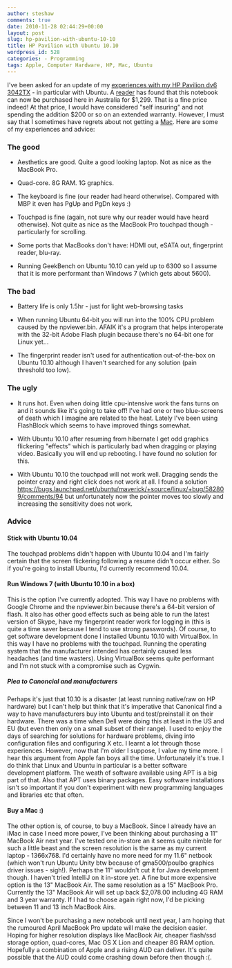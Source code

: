 ```yaml
---
author: steshaw
comments: true
date: 2010-11-28 02:44:29+00:00
layout: post
slug: hp-pavilion-with-ubuntu-10-10
title: HP Pavilion with Ubuntu 10.10
wordpress_id: 528
categories: - Programming
tags: Apple, Computer Hardware, HP, Mac, Ubuntu
---
```


I've been asked for an update of my [experiences with my HP Pavilion dv6 3042TX](http://steshaw.wordpress.com/2010/05/22/stonking-new-laptop/) - in particular with Ubuntu. A [reader](http://steshaw.wordpress.com/2010/05/22/stonking-new-laptop/#comment-81) has found that this notebook can now be purchased here in Australia for $1,299. That is a fine price indeed! At that price, I would have considered "self insuring" and not spending the addition $200 or so on an extended warranty. However, I must say that I sometimes have regrets about not getting a [Mac](http://www.apple.com/au/macbookpro/). Here are some of my experiences and advice:




### The good







	
  * Aesthetics are good. Quite a good looking laptop. Not as nice as the MacBook Pro.

        
  * Quad-core. 8G RAM. 1G graphics.

        
  * The keyboard is fine (our reader had heard otherwise). Compared with MBP it even has PgUp and PgDn keys :)

        
  * Touchpad is fine (again, not sure why our reader would have heard otherwise). Not quite as nice as the MacBook Pro touchpad though - particularly for scrolling.

        
  * Some ports that MacBooks don't have: HDMI out, eSATA out, fingerprint reader, blu-ray.

	
  * Running GeekBench on Ubuntu 10.10 can yeld up to 6300 so I assume that it is more performant than Windows 7 (which gets about 5600).






### The bad







  
  * Battery life is only 1.5hr - just for light web-browsing tasks

	
  * When running Ubuntu 64-bit you will run into the 100% CPU problem caused by the npviewer.bin. AFAIK it's a program that helps interoperate with the 32-bit Adobe Flash plugin because there's no 64-bit one for Linux yet...


	
  * The fingerprint reader isn't used for authentication out-of-the-box on Ubuntu 10.10 although I haven't searched for any solution (pain threshold too low).






### The ugly






	
  * It runs hot. Even when doing little cpu-intensive work the fans turns on and it sounds like it's going to take off! I've had one or two blue-screens of death which I imagine are related to the heat. Lately I've been using FlashBlock which seems to have improved things somewhat.


	
  * With Ubuntu 10.10 after resuming from hibernate I get odd graphics flickering "effects" which is particularly bad when dragging or playing video. Basically you will end up rebooting. I have found no solution for this.


	
  * With Ubuntu 10.10 the touchpad will not work well. Dragging sends the pointer crazy and right click does not work at all. I found a solution https://bugs.launchpad.net/ubuntu/maverick/+source/linux/+bug/582809/comments/94 but unfortunately now the pointer moves too slowly and increasing the sensitivity does not work.







### Advice





#### Stick with Ubuntu 10.04



The touchpad problems didn't happen with Ubuntu 10.04 and I'm fairly certain that the screen flickering following a resume didn't occur either. So if you're going to install Ubuntu, I'd currently recommend 10.04. 



#### Run Windows 7 (with Ubuntu 10.10 in a box)



This is the option I've currently adopted. This way I have no problems with Google Chrome and the npviewer.bin because there's a 64-bit version of flash. It also has other good effects such as being able to run the latest version of Skype, have my fingerprint reader work for logging in (this is quite a time saver because I tend to use strong passwords). Of course, to get software development done I installed Ubuntu 10.10 with VirtualBox. In this way I have no problems with the touchpad. Running the operating system that the manufacturer intended has certainly caused less headaches (and time wasters). Using VirtualBox seems quite performant and I'm not stuck with a compromise such as Cygwin.



##### Plea to Canoncial and manufacturers



Perhaps it's just that 10.10 is a disaster (at least running native/raw on HP hardware) but I can't help but think that it's imperative that Canonical find a way to have manufacturers buy into Ubuntu and test/preinstall it on their hardware. There was a time when Dell were doing this at least in the US and EU (but even then only on a small subset of their range). I used to enjoy the days of searching for solutions for hardware problems, diving into configuration files and configuring X etc. I learnt a lot through those experiences. However, now that I'm older I suppose, I value my time more. I hear this argument from Apple fan boys all the time. Unfortunately it's true. I do think that Linux and Ubuntu in particular is a better software development platform. The weath of software available using APT is a big part of that. Also that APT uses binary packages. Easy software installations isn't so important if you don't experiment with new programming languages and libraries etc that often.



#### Buy a Mac :)



The other option is, of course, to buy a MacBook. Since I already have an iMac in case I need more power, I've been thinking about purchasing a 11" MacBook Air next year. I've tested one in-store an it seems quite nimble for such a little beast and the screen resolution is the same as my current laptop - 1366x768. I'd certainly have no more need for my 11.6" netbook (which won't run Ubuntu Unity btw because of gma500/poulbo graphics driver issues - sigh!). Perhaps the 11" wouldn't cut it for Java development though. I haven't tried IntelliJ on it in-store yet. A fine but more expensive option is the 13" MacBook Air. The same resolution as a 15" MacBook Pro. Currently the 13" MacBook Air will set up back $2,078.00 including 4G RAM and 3 year warranty. If I had to choose again right now, I'd be picking between 11 and 13 inch MacBook Airs.

Since I won't be purchasing a new notebook until next year, I am hoping that the rumoured April MacBook Pro update will make the decision easier. Hoping for higher resolution displays like MacBook Air, cheaper flash/ssd storage option, quad-cores, Mac OS X Lion and cheaper 8G RAM option. Hopefully a combination of Apple and a rising AUD can deliver. It's quite possible that the AUD could come crashing down before then though :(.
